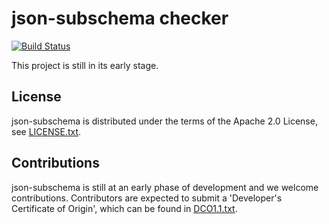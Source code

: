 # json-subschema checker

[![Build Status](https://travis-ci.com/IBM/jsonsubschema.svg?branch=master)](https://travis-ci.com/IBM/jsonsubschema)

This project is still in its early stage.

## License

json-subschema is distributed under the terms of the Apache 2.0
License, see [LICENSE.txt](LICENSE.txt).

## Contributions

json-subschema is still at an early phase of development and we
welcome contributions. Contributors are expected to submit a
'Developer's Certificate of Origin', which can be found in
[DCO1.1.txt](DCO1.1.txt).
